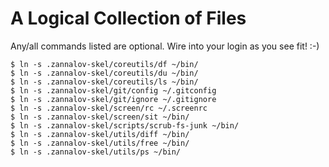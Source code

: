 A Logical Collection of Files
=============================

Any/all commands listed are optional. Wire into your login as you see fit! :-)

    $ ln -s .zannalov-skel/coreutils/df ~/bin/
    $ ln -s .zannalov-skel/coreutils/du ~/bin/
    $ ln -s .zannalov-skel/coreutils/ls ~/bin/
    $ ln -s .zannalov-skel/git/config ~/.gitconfig
    $ ln -s .zannalov-skel/git/ignore ~/.gitignore
    $ ln -s .zannalov-skel/screen/rc ~/.screenrc
    $ ln -s .zannalov-skel/screen/sit ~/bin/
    $ ln -s .zannalov-skel/scripts/scrub-fs-junk ~/bin/
    $ ln -s .zannalov-skel/utils/diff ~/bin/
    $ ln -s .zannalov-skel/utils/free ~/bin/
    $ ln -s .zannalov-skel/utils/ps ~/bin/
